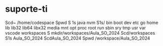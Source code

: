 # suporte-ti
Scd~
/home/codespace
Spwd
S 1s
java nvm
S1s/
bin boot dev etc go home lib lib32 lib64 libx32 media mnt opt proc root run sbin sry tmp usr var vscode workspaces
S mkdir/workspaces/Aula_SO_2024
Scd/workspaces
S1s
Aula_SO_2024
ScdAula_SO_2024
Spwd
/workspace/Aula_SO_2024